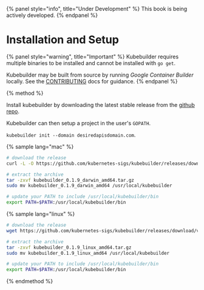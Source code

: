 {% panel style="info", title="Under Development" %}
This book is being actively developed.
{% endpanel %}

# Installation and Setup

{% panel style="warning", title="Important" %}
Kubebuilder requires multiple binaries to be installed and cannot be installed with `go get`.

Kubebuilder may be built from source by running *Google Container Builder* locally.  See the
[CONTRIBUTING](https://github.com/kubernetes-sigs/kubebuilder/blob/master/CONTRIBUTING.md) docs for guidance.
{% endpanel %}

{% method %}

Install kubebuilder by downloading the latest stable release from the
[github repo](https://github.com/kubernetes-sigs/kubebuilder/releases).

Kubebuilder can then setup a project in the user's `GOPATH`.

`kubebuilder init --domain desiredapisdomain.com`.

{% sample lang="mac" %}
```bash
# download the release
curl -L -O https://github.com/kubernetes-sigs/kubebuilder/releases/download/v0.1.9/kubebuilder_0.1.9_darwin_amd64.tar.gz

# extract the archive
tar -zxvf kubebuilder_0.1.9_darwin_amd64.tar.gz
sudo mv kubebuilder_0.1.9_darwin_amd64 /usr/local/kubebuilder

# update your PATH to include /usr/local/kubebuilder/bin
export PATH=$PATH:/usr/local/kubebuilder/bin
```

{% sample lang="linux" %}
```bash
# download the release
wget https://github.com/kubernetes-sigs/kubebuilder/releases/download/v0.1.9/kubebuilder_0.1.9_linux_amd64.tar.gz

# extract the archive
tar -zxvf kubebuilder_0.1.9_linux_amd64.tar.gz
sudo mv kubebuilder_0.1.9_linux_amd64 /usr/local/kubebuilder

# update your PATH to include /usr/local/kubebuilder/bin
export PATH=$PATH:/usr/local/kubebuilder/bin
```

{% endmethod %}

